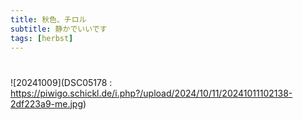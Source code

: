 ```yaml
---
title: 秋色、チロル
subtitle: 静かでいいです
tags: [herbst]
---
```


# 


![20241009](DSC05178 : https://piwigo.schickl.de/i.php?/upload/2024/10/11/20241011102138-2df223a9-me.jpg)



# 
